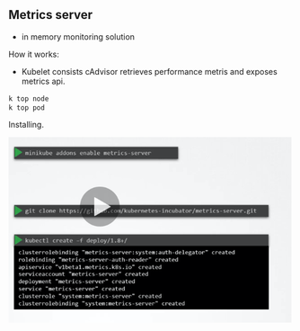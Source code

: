 # 


## Metrics server

- in memory monitoring solution


How it works:
- Kubelet consists cAdvisor retrieves performance metris and exposes metrics api. 


```shell script
k top node
k top pod

```

Installing. 

![](.readme_images/9c65a576.png)
